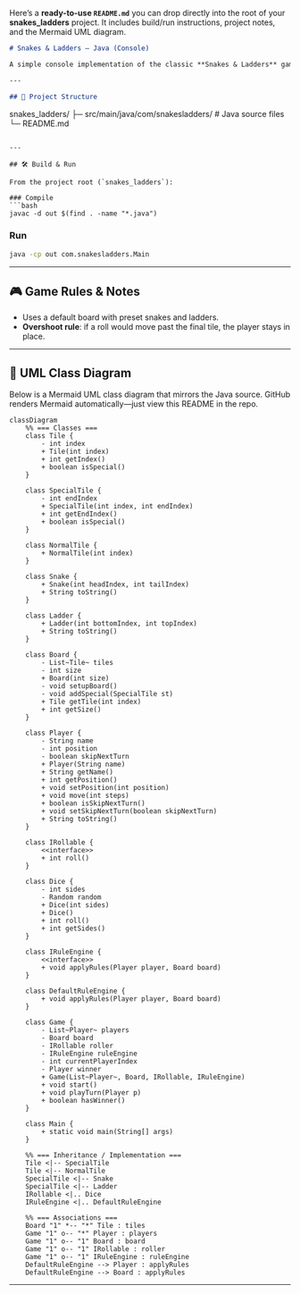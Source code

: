 Here’s a **ready-to-use `README.md`** you can drop directly into the root of your **snakes\_ladders** project.
It includes build/run instructions, project notes, and the Mermaid UML diagram.

```markdown
# Snakes & Ladders – Java (Console)

A simple console implementation of the classic **Snakes & Ladders** game.

---

## 📂 Project Structure
```

snakes\_ladders/
├─ src/main/java/com/snakesladders/   # Java source files
└─ README.md

````

---

## 🛠️ Build & Run

From the project root (`snakes_ladders`):

### Compile
```bash
javac -d out $(find . -name "*.java")
````

### Run

```bash
java -cp out com.snakesladders.Main
```

---

## 🎮 Game Rules & Notes

* Uses a default board with preset snakes and ladders.
* **Overshoot rule**: if a roll would move past the final tile, the player stays in place.

---

## 🧩 UML Class Diagram

Below is a Mermaid UML class diagram that mirrors the Java source.
GitHub renders Mermaid automatically—just view this README in the repo.

```mermaid
classDiagram
    %% === Classes ===
    class Tile {
        - int index
        + Tile(int index)
        + int getIndex()
        + boolean isSpecial()
    }

    class SpecialTile {
        - int endIndex
        + SpecialTile(int index, int endIndex)
        + int getEndIndex()
        + boolean isSpecial()
    }

    class NormalTile {
        + NormalTile(int index)
    }

    class Snake {
        + Snake(int headIndex, int tailIndex)
        + String toString()
    }

    class Ladder {
        + Ladder(int bottomIndex, int topIndex)
        + String toString()
    }

    class Board {
        - List~Tile~ tiles
        - int size
        + Board(int size)
        - void setupBoard()
        - void addSpecial(SpecialTile st)
        + Tile getTile(int index)
        + int getSize()
    }

    class Player {
        - String name
        - int position
        - boolean skipNextTurn
        + Player(String name)
        + String getName()
        + int getPosition()
        + void setPosition(int position)
        + void move(int steps)
        + boolean isSkipNextTurn()
        + void setSkipNextTurn(boolean skipNextTurn)
        + String toString()
    }

    class IRollable {
        <<interface>>
        + int roll()
    }

    class Dice {
        - int sides
        - Random random
        + Dice(int sides)
        + Dice()
        + int roll()
        + int getSides()
    }

    class IRuleEngine {
        <<interface>>
        + void applyRules(Player player, Board board)
    }

    class DefaultRuleEngine {
        + void applyRules(Player player, Board board)
    }

    class Game {
        - List~Player~ players
        - Board board
        - IRollable roller
        - IRuleEngine ruleEngine
        - int currentPlayerIndex
        - Player winner
        + Game(List~Player~, Board, IRollable, IRuleEngine)
        + void start()
        + void playTurn(Player p)
        + boolean hasWinner()
    }

    class Main {
        + static void main(String[] args)
    }

    %% === Inheritance / Implementation ===
    Tile <|-- SpecialTile
    Tile <|-- NormalTile
    SpecialTile <|-- Snake
    SpecialTile <|-- Ladder
    IRollable <|.. Dice
    IRuleEngine <|.. DefaultRuleEngine

    %% === Associations ===
    Board "1" *-- "*" Tile : tiles
    Game "1" o-- "*" Player : players
    Game "1" o-- "1" Board : board
    Game "1" o-- "1" IRollable : roller
    Game "1" o-- "1" IRuleEngine : ruleEngine
    DefaultRuleEngine --> Player : applyRules
    DefaultRuleEngine --> Board : applyRules
```

---
